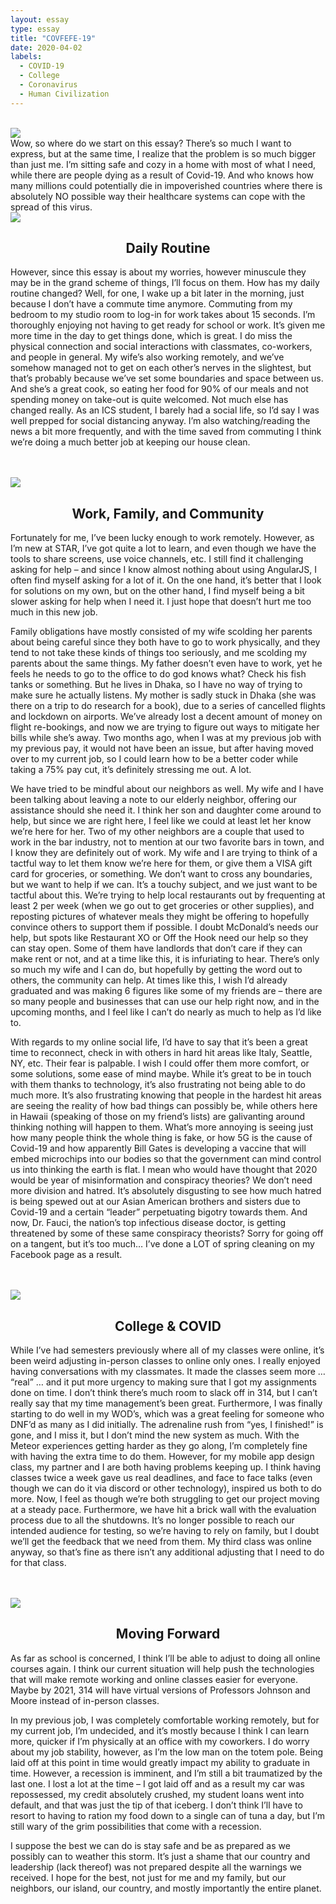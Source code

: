 ```yaml
---
layout: essay
type: essay
title: "COVFEFE-19"
date: 2020-04-02
labels:
  - COVID-19
  - College
  - Coronavirus
  - Human Civilization
---
```


<br>

<img class="ui medium centered circular fluid image" src="../images/covfefe-virus.jpg">
<br>
Wow, so where do we start on this essay? There’s so much I want to express, but at the same time, I realize that the problem is so much bigger than just me. I’m sitting safe and cozy in a home with most of what I need, while there are people dying as a result of Covid-19. And who knows how many millions could potentially die in impoverished countries where there is absolutely NO possible way their healthcare systems can cope with the spread of this virus. 
<br>
<div class="ui divider"></div>

<img class="ui small centered circular fluid image" src="../images/covfefe-daily.jpg">
<h2 align="center">Daily Routine</h2>

However, since this essay is about my worries, however minuscule they may be in the grand scheme of things, I’ll focus on them. How has my daily routine changed? Well, for one, I wake up a bit later in the morning, just because I don’t have a commute time anymore. Commuting from my bedroom to my studio room to log-in for work takes about 15 seconds. I’m thoroughly enjoying not having to get ready for school or work. It’s given me more time in the day to get things done, which is great. I do miss the physical connection and social interactions with classmates, co-workers, and people in general. My wife’s also working remotely, and we’ve somehow managed not to get on each other’s nerves in the slightest, but that’s probably because we’ve set some boundaries and space between us. And she’s a great cook, so eating her food for 90% of our meals and not spending money on take-out is quite welcomed. Not much else has changed really. As an ICS student, I barely had a social life, so I’d say I was well prepped for social distancing anyway. I’m also watching/reading the news a bit more frequently, and with the time saved from commuting I think we’re doing a much better job at keeping our house clean.

<br>
<div class="ui divider"></div>
<br>

<img class="ui small centered circular fluid image" src="../images/covfefe-community.png">

<h2 align="center">Work, Family, and Community</h2>
 
Fortunately for me, I’ve been lucky enough to work remotely. However, as I’m new at STAR, I’ve got quite a lot to learn, and even though we have the tools to share screens, use voice channels, etc. I still find it challenging asking for help – and since I know almost nothing about using AngularJS, I often find myself asking for a lot of it. On the one hand, it’s better that I look for solutions on my own, but on the other hand, I find myself being a bit slower asking for help when I need it. I just hope that doesn’t hurt me too much in this new job.

Family obligations have mostly consisted of my wife scolding her parents about being careful since they both have to go to work physically, and they tend to not take these kinds of things too seriously, and me scolding my parents about the same things. My father doesn’t even have to work, yet he feels he needs to go to the office to do god knows what? Check his fish tanks or something. But he lives in Dhaka, so I have no way of trying to make sure he actually listens. My mother is sadly stuck in Dhaka (she was there on a trip to do research for a book), due to a series of cancelled flights and lockdown on airports. We’ve already lost a decent amount of money on flight re-bookings, and now we are trying to figure out ways to mitigate her bills while she’s away. Two months ago, when I was at my previous job with my previous pay, it would not have been an issue, but after having moved over to my current job, so I could learn how to be a better coder while taking a 75% pay cut, it’s definitely stressing me out. A lot. 

We have tried to be mindful about our neighbors as well. My wife and I have been talking about leaving a note to our elderly neighbor, offering our assistance should she need it. I think her son and daughter come around to help, but since we are right here, I feel like we could at least let her know we’re here for her. Two of my other neighbors are a couple that used to work in the bar industry, not to mention at our two favorite bars in town, and I know they are definitely out of work. My wife and I are trying to think of a tactful way to let them know we’re here for them, or give them a VISA gift card for groceries, or something. We don’t want to cross any boundaries, but we want to help if we can. It’s a touchy subject, and we just want to be tactful about this. We’re trying to help local restaurants out by frequenting at least 2 per week (when we go out to get groceries or other supplies), and reposting pictures of whatever meals they might be offering to hopefully convince others to support them if possible. I doubt McDonald’s needs our help, but spots like Restaurant XO or Off the Hook need our help so they can stay open. Some of them have landlords that don’t care if they can make rent or not, and at a time like this, it is infuriating to hear. There’s only so much my wife and I can do, but hopefully by getting the word out to others, the community can help. At times like this, I wish I’d already graduated and was making 6 figures like some of my friends are – there are so many people and businesses that can use our help right now, and in the upcoming months, and I feel like I can’t do nearly as much to help as I’d like to.

With regards to my online social life, I’d have to say that it’s been a great time to reconnect, check in with others in hard hit areas like Italy, Seattle, NY, etc. Their fear is palpable. I wish I could offer them more comfort, or some solutions, some ease of mind maybe. While it’s great to be in touch with them thanks to technology, it’s also frustrating not being able to do much more. It’s also frustrating knowing that people in the hardest hit areas are seeing the reality of how bad things can possibly be, while others here in Hawaii (speaking of those on my friend’s lists) are galivanting around thinking nothing will happen to them. What’s more annoying is seeing just how many people think the whole thing is fake, or how 5G is the cause of Covid-19 and how apparently Bill Gates is developing a vaccine that will embed microchips into our bodies so that the government can mind control us into thinking the earth is flat. I mean who would have thought that 2020 would be year of misinformation and conspiracy theories? We don’t need more division and hatred. It’s absolutely disgusting to see how much hatred is being spewed out at our Asian American brothers and sisters due to Covid-19 and a certain “leader” perpetuating bigotry towards them. And now, Dr. Fauci, the nation’s top infectious disease doctor, is getting threatened by some of these same conspiracy theorists? Sorry for going off on a tangent, but it’s too much…  I’ve done a LOT of spring cleaning on my Facebook page as a result. 

<br>
<div class="ui divider"></div>
<br>

<img class="ui small centered circular fluid image" src="../images/covfefe-UHM.jpg">

<h2 align="center">College & COVID</h2>

While I’ve had semesters previously where all of my classes were online, it’s been weird adjusting in-person classes to online only ones. I really enjoyed having conversations with my classmates. It made the classes seem more … “real” … and it put more urgency to making sure that I got my assignments done on time. I don’t think there’s much room to slack off in 314, but I can’t really say that my time management’s been great. Furthermore, I was finally starting to do well in my WOD’s, which was a great feeling for someone who DNF’d as many as I did initially. The adrenaline rush from “yes, I finished!” is gone, and I miss it, but I don’t mind the new system as much. With the Meteor experiences getting harder as they go along, I’m completely fine with having the extra time to do them. However, for my mobile app design class, my partner and I are both having problems keeping up. I think having classes twice a week gave us real deadlines, and face to face talks (even though we can do it via discord or other technology), inspired us both to do more. Now, I feel as though we’re both struggling to get our project moving at a steady pace. Furthermore, we have hit a brick wall with the evaluation process due to all the shutdowns. It’s no longer possible to reach our intended audience for testing, so we’re having to rely on family, but I doubt we’ll get the feedback that we need from them. My third class was online anyway, so that’s fine as there isn’t any additional adjusting that I need to do for that class.

<br>
<div class="ui divider"></div>
<br>

<img class="ui small centered circular fluid image" src="../images/covfefe-forward.jpg">

<h2 align="center">Moving Forward</h2>

As far as school is concerned, I think I’ll be able to adjust to doing all online courses again. I think our current situation will help push the technologies that will make remote working and online classes easier for everyone. Maybe by 2021, 314 will have virtual versions of Professors Johnson and Moore instead of in-person classes. 

In my previous job, I was completely comfortable working remotely, but for my current job, I’m undecided, and it’s mostly because I think I can learn more, quicker if I’m physically at an office with my coworkers. I do worry about my job stability, however, as I’m the low man on the totem pole. Being laid off at this point in time would greatly impact my ability to graduate in time. However, a recession is imminent, and I’m still a bit traumatized by the last one. I lost a lot at the time – I got laid off and as a result my car was repossessed, my credit absolutely crushed, my student loans went into default, and that was just the tip of that iceberg. I don’t think I’ll have to resort to having to ration my food down to a single can of tuna a day, but I’m still wary of the grim possibilities that come with a recession. 

I suppose the best we can do is stay safe and be as prepared as we possibly can to weather this storm. It’s just a shame that our country and leadership (lack thereof) was not prepared despite all the warnings we received. I hope for the best, not just for me and my family, but our neighbors, our island, our country, and mostly importantly the entire planet.  


<br>
<br>

